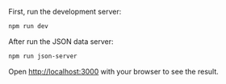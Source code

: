 
First, run the development server:

```bash
npm run dev
```

After run the JSON data server:

```bash
npm run json-server
```

Open [http://localhost:3000](http://localhost:3000) with your browser to see the result.


